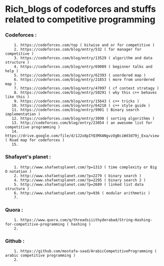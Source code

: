 # Rich_blogs of codeforces and stuffs related to competitive programming

### Codeforces :
        1. https://codeforces.com/top ( bitwise and or for competitive )
        2. https://codeforces.com/blog/entry/532 ( far manager for competitive )
        3. https://codeforces.com/blog/entry/13529 ( algorithm and data structure )
        4. https://codeforces.com/blog/entry/69089 ( beginner talks and help )
        5. https://codeforces.com/blog/entry/62393 ( unordered map )
        6. https://codeforces.com/blog/entry/21853 ( more from unordered map )
        7. https://codeforces.com/blog/entry/47097 ( cf contest stratagy )
        8. https://codeforces.com/blog/entry/50291 ( why this c++ behaves like this )
        9. https://codeforces.com/blog/entry/15643 ( c++ tricks )
       10. https://codeforces.com/blog/entry/64218 ( c++ style guide )
       11. https://codeforces.com/blog/entry/9901 ( Binary search implementation )
       12. https://codeforces.com/blog/entry/3098 ( sorting algorithms )
       13. http://codeforces.com/blog/entry/23054 ( an awesome list for competitive programming )
       14. https://drive.google.com/file/d/1J2x8pIYQ3MXANgvzOgBciWd3d79j_Exa/view ( Road map for codeforces )
       15.
       
       
### Shafayet's planet :
        1. http://www.shafaetsplanet.com/?p=1313 ( time complexity or Big O notation )
        2. http://www.shafaetsplanet.com/?p=2279 ( binary search )
        4. http://www.shafaetsplanet.com/?p=2295 ( binary search 2 )
        5. http://www.shafaetsplanet.com/?p=2689 ( linked list data structure )
        6. http://www.shafaetsplanet.com/?p=936 ( modular arithmetic )
        7. 
        
        
### Quora :
        1. https://www.quora.com/q/threadsiiithyderabad/String-Hashing-for-competitive-programming ( hashing )
        2. 
       
### Github :
        1. https://github.com/mostafa-saad/ArabicCompetitiveProgramming ( arabic competitive programming )
        2. 
